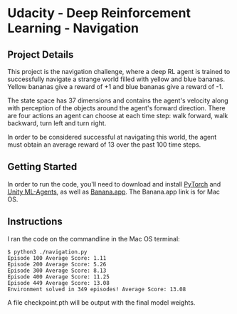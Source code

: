 # Udacity - Deep Reinforcement Learning - Navigation

## Project Details

This project is the navigation challenge, where a deep RL agent is trained to successfully navigate a strange world
filled with yellow and blue bananas.  Yellow bananas give a reward of +1 and blue bananas give a reward of -1.

The state space has 37 dimensions and contains the agent's velocity along with perception of the objects around the
agent's forward direction.  There are four actions an agent can choose at each time step: walk forward, walk backward,
turn left and turn right.

In order to be considered successful at navigating this world, the agent must obtain an average reward of 13 over the past 100
time steps.

## Getting Started

In order to run the code, you'll need to download and install [PyTorch](https://pytorch.org/) and [Unity ML-Agents](https://github.com/Unity-Technologies/ml-agents/blob/master/docs/Installation.md), as well as [Banana.app](https://s3-us-west-1.amazonaws.com/udacity-drlnd/P1/Banana/Banana.app.zip).  The Banana.app link is for Mac OS.

## Instructions

I ran the code on the commandline in the Mac OS terminal:
```
$ python3 ./navigation.py
Episode 100	Average Score: 1.11
Episode 200	Average Score: 5.26
Episode 300	Average Score: 8.13
Episode 400	Average Score: 11.25
Episode 449	Average Score: 13.08
Environment solved in 349 episodes!	Average Score: 13.08
```

A file checkpoint.pth will be output with the final model weights.
